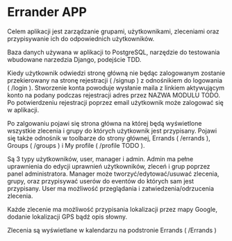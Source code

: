 # Errander APP

Celem aplikacji jest zarządzanie grupami, użytkownikami, zleceniami oraz przypisywanie ich do odpowiednich użytkowników.

Baza danych używana w aplikacji to PostgreSQL, narzędzie do testowania wbudowane narzedzia Django, podejście TDD.

Kiedy użytkownik odwiedzi stronę główną nie będąc zalogowanym zostanie przekierowany na stronę rejestracji ( /signup ) z odnośnikiem do logowania ( /login ). Stworzenie konta powoduje wysłanie maila z linkiem aktywującym konto na podany podczas rejestracji adres przez NAZWA MODULU TODO. Po potwierdzeniu rejestracji poprzez email użytkownik może zalogować się w aplikacji.

Po zalgowaniu pojawi się strona główna na której będą wyświetlone wszystkie zlecenia i grupy do których użytkownik jest przypisany. Pojawi się także odnośnik w toolbarze do strony głównej, Errands ( /errands ), Groups ( /groups ) i My profile ( /profile TODO ).

Są 3 typy użytkowników, user, manager i admin.
Admin ma pełne uprawnienia do edycji uprawnień użytkowników, zleceń i grup poprzez panel administratora.
Manager może tworzyć/edytować/usuwać zlecenia, grupy, oraz przypisywać userów do  eventów do których sam jest przypisany.
User ma możliwość przeglądania i zatwiedzenia/odrzucenia zlecenia.

Każde zlecenie ma możliwość przypisania lokalizacji przez mapy Google, dodanie lokalizacji GPS bądź opis słowny.

Zlecenia są wyświetlane w kalendarzu na podstronie Errands ( /Errands )

